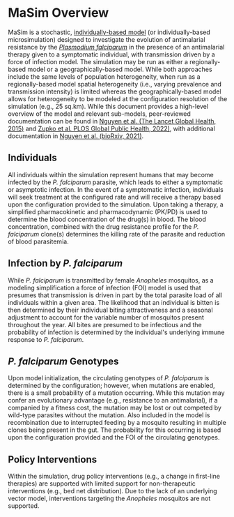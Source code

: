 # MaSim Overview

MaSim is a stochastic, [individually-based model](https://en.wikipedia.org/wiki/Agent-based_model) (or individually-based microsimulation) designed to investigate the evolution of antimalarial resistance by the *[Plasmodium falciparum](https://en.wikipedia.org/wiki/Plasmodium_falciparum)* in the presence of an antimalarial therapy given to a symptomatic individual, with transmission driven by a force of infection model. The simulation may be run as either a regionally-based model or a geographically-based model. While both approaches include the same levels of population heterogeneity, when run as a regionally-based model spatial heterogeneity (i.e., varying prevalence and transmission intensity) is limited whereas the geographically-based model allows for heterogeneity to be modeled at the configuration resolution of the simulation (e.g., 25 sq.km). While this document provides a high-level overview of the model and relevant sub-models, peer-reviewed documentation can be found in [Nguyen et al. (The Lancet Global Health, 2015)](https://doi.org/10.1016/S2214-109X(15)00162-X) and [Zupko et al. PLOS Global Public Health, 2022)](https://journals.plos.org/globalpublichealth/article?id=10.1371/journal.pgph.0000111), with additional documentation in [Nguyen et al. (bioRxiv, 2021)](https://doi.org/10.1101/2021.03.08.434496).

## Individuals

All individuals within the simulation represent humans that may become infected by the *P. falciparum* parasite, which leads to either a symptomatic or asymptotic infection. In the event of a symptomatic infection, individuals will seek treatment at the configured rate and will receive a therapy based upon the configuration provided to the simulation. Upon taking a therapy, a simplified pharmacokinetic and pharmacodynamic (PK/PD) is used to determine the blood concentration of the drug(s) in blood. The blood concentration, combined with the drug resistance profile for the *P. falciparum* clone(s) determines the killing rate of the parasite and reduction of blood parasitemia. 

## Infection by *P. falciparum*

While *P. falciparum* is transmitted by female *Anopheles* mosquitos, as a modeling simplification a force of infection (FOI) model is used that presumes that transmission is driven in part by the total parasite load of all individuals within a given area. The likelihood that an individual is bitten is then determined by their individual biting attractiveness and a seasonal adjustment to account for the variable number of mosquitos present throughout the year. All bites are presumed to be infectious and the probability of infection is determined by the individual's underlying immune response to *P. falciparum*. 

## *P. falciparum* Genotypes

Upon model initialization, the circulating genotypes of *P. falciparum* is determined by the configuration; however, when mutations are enabled, there is a small probability of a mutation occurring. While this mutation may confer an evolutionary advantage (e.g., resistance to an antimalarial), if a companied by a fitness cost, the mutation may be lost or out competed by wild-type parasites without the mutation. Also included in the model is recombination due to interrupted feeding by a mosquito resulting in multiple clones being present in the gut. The probability for this occurring is based upon the configuration provided and the FOI of the circulating genotypes.

## Policy Interventions

Within the simulation, drug policy interventions (e.g., a change in first-line therapies) are supported with limited support for non-therapeutic interventions (e.g., bed net distribution). Due to the lack of an underlying vector model, interventions targeting the *Anopheles* mosquitos are not supported. 
